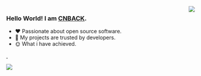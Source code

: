 <img align="right" style="pointer-events:none;" src="https://github-readme-stats.vercel.app/api?username=CNBACK&show_icons=true&icon_color=E65A65&text_color=adbac7&bg_color=2d333b&hide_title=true&hide_border=true" />

### Hello World! I am <b><a target="_blank" href="javascript:;">CNBACK</a></b>.

- :hearts: Passionate about open source software. 
- :1st_place_medal: My projects are trusted by developers.
- :sun_with_face: What i have achieved.
<a href="https://blog.csdn.net/qq_30817059">
    <img src="https://img.shields.io/badge/CSDN-11%2C341-red" alt="" title="SwBack的csdn" />
</a>
<a href="https://blog.csdn.net/qq_30817059">
    <img src="https://img.shields.io/badge/CSDN Page View-115K-E65A65.svg" alt="" title="SwBack的csdn" />
</a>

[![](https://github-readme-stats.vercel.app/api/top-langs/?username=CNBACK&text_color=adbac7&hide_border=true&hide_title=true&langs_count=10&bg_color=2d333b&count_private=true&layout=compact&include_all_commits=true&card_width=900)](https://github.com/CNBACK?tab=repositories)

